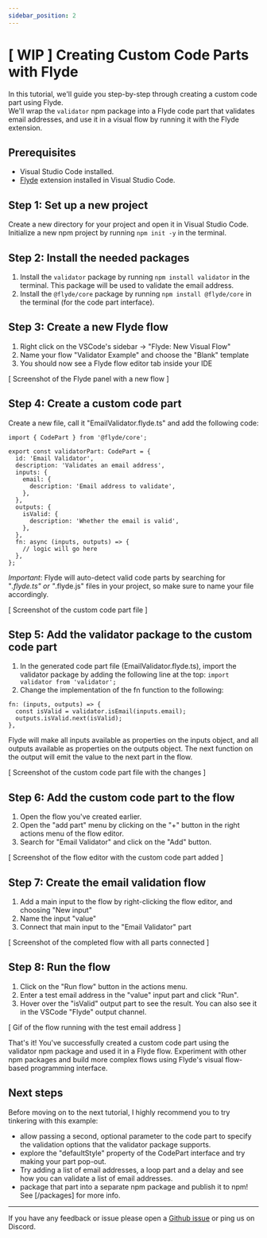 ```yaml
---
sidebar_position: 2
---
```


# [ WIP ] Creating Custom Code Parts with Flyde

In this tutorial, we'll guide you step-by-step through creating a custom code part using Flyde.  
We'll wrap the `validator` npm package into a Flyde code part that validates email addresses, and use it in a visual flow by running it with the Flyde extension.

## Prerequisites

- Visual Studio Code installed.
- [Flyde](https://marketplace.visualstudio.com/items?itemName=flyde.flyde-vscode) extension installed in Visual Studio Code.

## Step 1: Set up a new project

Create a new directory for your project and open it in Visual Studio Code. Initialize a new npm project by running `npm init -y` in the terminal.

## Step 2: Install the needed packages

1. Install the `validator` package by running `npm install validator` in the terminal. This package will be used to validate the email address.
2. Install the `@flyde/core` package by running `npm install @flyde/core` in the terminal (for the code part interface).

## Step 3: Create a new Flyde flow

1. Right click on the VSCode's sidebar -> "Flyde: New Visual Flow"
2. Name your flow "Validator Example" and choose the "Blank" template
3. You should now see a Flyde flow editor tab inside your IDE

[ Screenshot of the Flyde panel with a new flow ]

## Step 4: Create a custom code part

Create a new file, call it "EmailValidator.flyde.ts" and add the following code:

```
import { CodePart } from '@flyde/core';

export const validatorPart: CodePart = {
  id: 'Email Validator',
  description: 'Validates an email address',
  inputs: {
    email: {
      description: 'Email address to validate',
    },
  },
  outputs: {
    isValid: {
      description: 'Whether the email is valid',
    },
  },
  fn: async (inputs, outputs) => {
    // logic will go here
  },
};
```

_Important_: Flyde will auto-detect valid code parts by searching for "_.flyde.ts" or "_.flyde.js" files in your project, so make sure to name your file accordingly.

[ Screenshot of the custom code part file ]

## Step 5: Add the validator package to the custom code part

1. In the generated code part file (EmailValidator.flyde.ts), import the validator package by adding the following line at the top:
   `import validator from 'validator';`
2. Change the implementation of the fn function to the following:

```
fn: (inputs, outputs) => {
  const isValid = validator.isEmail(inputs.email);
  outputs.isValid.next(isValid);
},
```

Flyde will make all inputs available as properties on the inputs object, and all outputs available as properties on the outputs object. The next function on the output will emit the value to the next part in the flow.

[ Screenshot of the custom code part file with the changes ]

## Step 6: Add the custom code part to the flow

1. Open the flow you've created earlier.
2. Open the "add part" menu by clicking on the "+" button in the right actions menu of the flow editor.
3. Search for "Email Validator" and click on the "Add" button.

[ Screenshot of the flow editor with the custom code part added ]

## Step 7: Create the email validation flow

1. Add a main input to the flow by right-clicking the flow editor, and choosing "New input"
2. Name the input "value"
3. Connect that main input to the "Email Validator" part

[ Screenshot of the completed flow with all parts connected ]

## Step 8: Run the flow

1. Click on the "Run flow" button in the actions menu.
2. Enter a test email address in the "value" input part and click "Run".
3. Hover over the "isValid" output part to see the result. You can also see it in the VSCode "Flyde" output channel.

[ Gif of the flow running with the test email address ]

That's it! You've successfully created a custom code part using the validator npm package and used it in a Flyde flow. Experiment with other npm packages and build more complex flows using Flyde's visual flow-based programming interface.

## Next steps

Before moving on to the next tutorial, I highly recommend you to try tinkering with this example:

- allow passing a second, optional parameter to the code part to specify the validation options that the validator package supports.
- explore the "defaultStyle" property of the CodePart interface and try making your part pop-out.
- Try adding a list of email addresses, a loop part and a delay and see how you can validate a list of email addresses.
- package that part into a separate npm package and publish it to npm! See [/packages] for more info.

---

If you have any feedback or issue please open a [Github issue](https://github.com/FlydeHQ/flyde/issues/new) or ping us on Discord.

